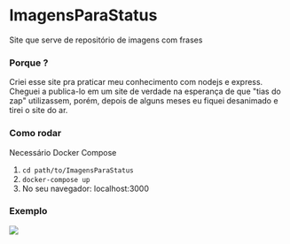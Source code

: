 # ImagensParaStatus
Site que serve de repositório de imagens com frases

### Porque ?
Criei esse site pra praticar meu conhecimento com nodejs e express.  
Cheguei a publica-lo em um site de verdade na esperança de que "tias do zap" utilizassem, porém, depois de alguns meses eu fiquei desanimado e tirei o site do ar.

### Como rodar
Necessário Docker Compose
1. ```cd path/to/ImagensParaStatus```  
2. ```docker-compose up```  
3. No seu navegador: localhost:3000

### Exemplo
![](gifExample.gif)
